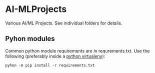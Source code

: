 # AI-MLProjects

Various AI/ML Projects. See individual folders for details. 

## Pyhon modules
Common python module requirements are in requrements.txt. Use the following (preferably inside a [python virtualenv](https://packaging.python.org/en/latest/guides/installing-using-pip-and-virtual-environments/)):

 ```pyhon -m pip install -r requirements.txt```